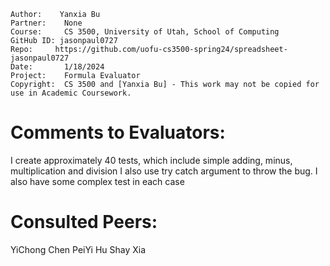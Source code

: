 ﻿```
Author:    Yanxia Bu
Partner:    None
Course:     CS 3500, University of Utah, School of Computing
GitHub ID: jasonpaul0727
Repo:     https://github.com/uofu-cs3500-spring24/spreadsheet-jasonpaul0727
Date:		1/18/2024
Project:    Formula Evaluator
Copyright:  CS 3500 and [Yanxia Bu] - This work may not be copied for use in Academic Coursework.
```

# Comments to Evaluators:
I create approximately 40 tests, which include simple adding, minus, multiplication and division I also use try catch argument to throw the bug. I also have 
some complex test in each case 

# Consulted Peers:

YiChong Chen
PeiYi Hu
Shay Xia